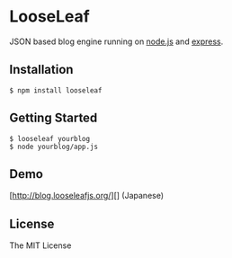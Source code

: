 # LooseLeaf

JSON based blog engine running on [node.js][] and [express][].

[node.js]: http://nodejs.org/
[express]: http://expressjs.com/

## Installation

	$ npm install looseleaf

## Getting Started

	$ looseleaf yourblog
	$ node yourblog/app.js

## Demo

[http://blog.looseleafjs.org/][] (Japanese)

[http://blog.looseleafjs.org/]: http://blog.looseleafjs.org/

## License 

The MIT License

